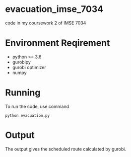 # evacuation_imse_7034
code in my coursework 2 of IMSE 7034

# Environment Reqirement

- python >= 3.6
- gurobipy
- gurobi optimizer
- numpy

# Running

To run the code, use command

`python evacuation.py`

# Output
The output gives the scheduled route calculated by gurobi.
